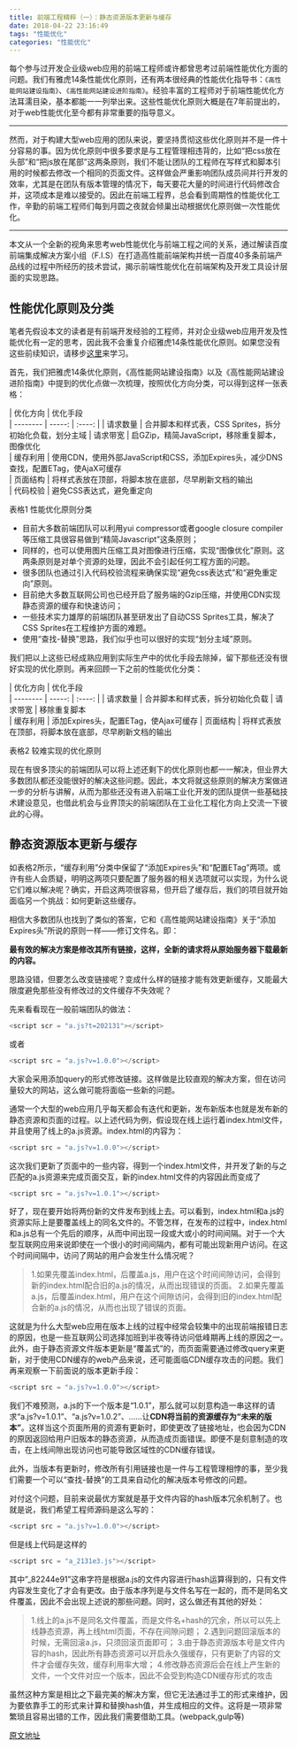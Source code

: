 ```yaml
---
title: 前端工程精粹（一）：静态资源版本更新与缓存
date: 2018-04-22 23:16:49
tags: "性能优化"
categories: "性能优化"
---
```


每个参与过开发企业级web应用的前端工程师或许都曾思考过前端性能优化方面的问题。我们有雅虎14条性能优化原则，还有两本很经典的性能优化指导书：`《高性能网站建设指南》`、`《高性能网站建设进阶指南》`。经验丰富的工程师对于前端性能优化方法耳濡目染，基本都能一一列举出来。这些性能优化原则大概是在7年前提出的，对于web性能优化至今都有非常重要的指导意义。

--------------

然而，对于构建大型web应用的团队来说，要坚持贯彻这些优化原则并不是一件十分容易的事。因为优化原则中很多要求是与工程管理相违背的，比如“把css放在头部”和“把js放在尾部”这两条原则，我们不能让团队的工程师在写样式和脚本引用的时候都去修改一个相同的页面文件。这样做会严重影响团队成员间并行开发的效率，尤其是在团队有版本管理的情况下，每天要花大量的时间进行代码修改合并，这项成本是难以接受的。因此在前端工程界，总会看到周期性的性能优化工作，辛勤的前端工程师们每到月圆之夜就会倾巢出动根据优化原则做一次性能优化。

--------------

本文从一个全新的视角来思考web性能优化与前端工程之间的关系，通过解读百度前端集成解决方案小组（F.I.S）在打造高性能前端架构并统一百度40多条前端产品线的过程中所经历的技术尝试，揭示前端性能优化在前端架构及开发工具设计层面的实现思路。

## 性能优化原则及分类

笔者先假设本文的读者是有前端开发经验的工程师，并对企业级web应用开发及性能优化有一定的思考，因此我不会重复介绍雅虎14条性能优化原则。如果您没有这些前续知识，请移步[这里](https://developer.yahoo.com/performance/rules.html)来学习。

首先，我们把雅虎14条优化原则，《高性能网站建设指南》以及《高性能网站建设进阶指南》中提到的优化点做一次梳理，按照优化方向分类，可以得到这样一张表格：

<!-- more -->

| 优化方向        | 优化手段  
| --------   | -----:  | :----:  |
| 请求数量     | 合并脚本和样式表，CSS Sprites，拆分初始化负载，划分主域 
| 请求带宽        |   启GZip，精简JavaScript，移除重复脚本，图像优化  
| 缓存利用        |   使用CDN，使用外部JavaScript和CSS，添加Expires头，减少DNS查找，配置ETag，使AjaX可缓存  
| 页面结构        |   将样式表放在顶部，将脚本放在底部，尽早刷新文档的输出   
| 代码校验        |   避免CSS表达式，避免重定向   


表格1 性能优化原则分类

* 目前大多数前端团队可以利用yui compressor或者google closure compiler等压缩工具很容易做到“精简Javascript”这条原则；
* 同样的，也可以使用图片压缩工具对图像进行压缩，实现“图像优化”原则。这两条原则是对单个资源的处理，因此不会引起任何工程方面的问题。
* 很多团队也通过引入代码校验流程来确保实现“避免css表达式”和“避免重定向”原则。
* 目前绝大多数互联网公司也已经开启了服务端的Gzip压缩，并使用CDN实现静态资源的缓存和快速访问；
* 一些技术实力雄厚的前端团队甚至研发出了自动CSS Sprites工具，解决了CSS Sprites在工程维护方面的难题。
* 使用“查找-替换”思路，我们似乎也可以很好的实现“划分主域”原则。

我们把以上这些已经成熟应用到实际生产中的优化手段去除掉，留下那些还没有很好实现的优化原则。再来回顾一下之前的性能优化分类：

| 优化方向        | 优化手段  
| --------   | -----:  | :----:  |
| 请求数量     | 合并脚本和样式表，拆分初始化负载 
| 请求带宽        |  移除重复脚本  
| 缓存利用        |   添加Expires头，配置ETag，使Ajax可缓存 
| 页面结构        |   将样式表放在顶部，将脚本放在底部，尽早刷新文档的输出   

表格2 较难实现的优化原则

现在有很多顶尖的前端团队可以将上述还剩下的优化原则也都一一解决，但业界大多数团队都还没能很好的解决这些问题。因此，本文将就这些原则的解决方案做进一步的分析与讲解，从而为那些还没有进入前端工业化开发的团队提供一些基础技术建设意见，也借此机会与业界顶尖的前端团队在工业化工程化方向上交流一下彼此的心得。

## 静态资源版本更新与缓存
如表格2所示，“缓存利用”分类中保留了“添加Expires头”和“配置ETag”两项。或许有些人会质疑，明明这两项只要配置了服务器的相关选项就可以实现，为什么说它们难以解决呢？确实，开启这两项很容易，但开启了缓存后，我们的项目就开始面临另一个挑战：如何更新这些缓存。

相信大多数团队也找到了类似的答案，它和《高性能网站建设指南》关于“添加Expires头”所说的原则一样——修订文件名。即：

**最有效的解决方案是修改其所有链接，这样，全新的请求将从原始服务器下载最新的内容。**

思路没错，但要怎么改变链接呢？变成什么样的链接才能有效更新缓存，又能最大限度避免那些没有修改过的文件缓存不失效呢？

先来看看现在一般前端团队的做法：
```javascript
<script scr = "a.js?t=202131"></script>
```
或者
```javascript
<script src = "a.js?v=1.0.0"></script>
```

大家会采用添加query的形式修改链接。这样做是比较直观的解决方案，但在访问量较大的网站，这么做可能将面临一些新的问题。

通常一个大型的web应用几乎每天都会有迭代和更新，发布新版本也就是发布新的静态资源和页面的过程。以上述代码为例，假设现在线上运行着index.html文件，并且使用了线上的a.js资源。index.html的内容为：

```javascript
<script src = "a.js?v=1.0.0"></script>
```
这次我们更新了页面中的一些内容，得到一个index.html文件，并开发了新的与之匹配的a.js资源来完成页面交互，新的index.html文件的内容因此而变成了
```javascript
<script src = "a.js?v=1.0.1"></script>
```

好了，现在要开始将两份新的文件发布到线上去。可以看到，index.html和a.js的资源实际上是要覆盖线上的同名文件的。不管怎样，在发布的过程中，index.html和a.js总有一个先后的顺序，从而中间出现一段或大或小的时间间隔。对于一个大型互联网应用来说即使在一个很小的时间间隔内，都有可能出现新用户访问。在这个时间间隔中，访问了网站的用户会发生什么情况呢？

> 1.如果先覆盖index.html，后覆盖a.js，用户在这个时间间隙访问，会得到新的index.html配合旧的a.js的情况，从而出现错误的页面。
2.如果先覆盖a.js，后覆盖index.html，用户在这个间隙访问，会得到旧的index.html配合新的a.js的情况，从而也出现了错误的页面。


这就是为什么大型web应用在版本上线的过程中经常会较集中的出现前端报错日志的原因，也是一些互联网公司选择加班到半夜等待访问低峰期再上线的原因之一。此外，由于静态资源文件版本更新是“覆盖式”的，而页面需要通过修改query来更新，对于使用CDN缓存的web产品来说，还可能面临CDN缓存攻击的问题。我们再来观察一下前面说的版本更新手段：
```javascript
<script src = "a.js?v=1.0.0"></script>
```
我们不难预测，a.js的下一个版本是“1.0.1”，那么就可以刻意构造一串这样的请求“a.js?v=1.0.1”、“a.js?v=1.0.2”、……让**CDN将当前的资源缓存为“未来的版本”**。这样当这个页面所用的资源有更新时，即使更改了链接地址，也会因为CDN的原因返回给用户旧版本的静态资源，从而造成页面错误。即便不是刻意制造的攻击，在上线间隙出现访问也可能导致区域性的CDN缓存错误。

此外，当版本有更新时，修改所有引用链接也是一件与工程管理相悖的事，至少我们需要一个可以“查找-替换”的工具来自动化的解决版本号修改的问题。

对付这个问题，目前来说最优方案就是基于文件内容的hash版本冗余机制了。也就是说，我们希望工程师源码是这么写的：
```javascript
<script src = "a.js?v=1.0.0"></script>
```
但是线上代码是这样的
```javascript
<script src = "a_2131e3.js"></script>
```

其中”_82244e91”这串字符是根据a.js的文件内容进行hash运算得到的，只有文件内容发生变化了才会有更改。由于版本序列是与文件名写在一起的，而不是同名文件覆盖，因此不会出现上述说的那些问题。同时，这么做还有其他的好处：

> 1.线上的a.js不是同名文件覆盖，而是文件名+hash的冗余，所以可以先上线静态资源，再上线html页面，不存在间隙问题；
2.遇到问题回滚版本的时候，无需回滚a.js，只须回滚页面即可；
3.由于静态资源版本号是文件内容的hash，因此所有静态资源可以开启永久强缓存，只有更新了内容的文件才会缓存失效，缓存利用率大增；
4.修改静态资源后会在线上产生新的文件，一个文件对应一个版本，因此不会受到构造CDN缓存形式的攻击

虽然这种方案是相比之下最完美的解决方案，但它无法通过手工的形式来维护，因为要依靠手工的形式来计算和替换hash值，并生成相应的文件。这将是一项非常繁琐且容易出错的工作，因此我们需要借助工具。(webpack,gulp等)

[原文地址](http://www.infoq.com/cn/articles/front-end-engineering-and-performance-optimization-part1)